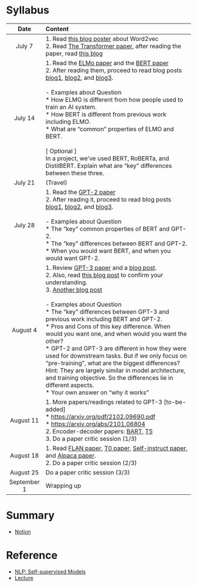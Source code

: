 # Syllabus

Date|Content
:---: | :---
July 7 | 1. Read [this blog poster](https://jalammar.github.io/illustrated-word2vec/) about Word2vec<br>2. Read [The Transformer paper](https://arxiv.org/abs/1706.03762), after reading the paper, read [this blog](https://jalammar.github.io/illustrated-transformer/)
July 14 | 1. Read the [ELMo paper](https://aclanthology.org/N18-1202.pdf) and the [BERT paper](https://arxiv.org/abs/1810.04805)<br>2. After reading them, proceed to read blog posts [blog1](https://jalammar.github.io/illustrated-bert/), [blog2](https://jalammar.github.io/illustrated-bert/), and [blog3](https://jalammar.github.io/a-visual-guide-to-using-bert-for-the-first-time/).<br><br>- Examples about Question<br>* How ELMO is different from how people used to train an AI system.<br>* How BERT is different from previous work including ELMO.<br>* What are “common” properties of ELMO and BERT.<br><br>[ Optional ]<br>In a project, we’ve used BERT, RoBERTa, and DistilBERT. Explain what are “key” differences between these three.
July 21 | (Travel)
July 28 | 1. Read the [GPT-2 paper](https://d4mucfpksywv.cloudfront.net/better-language-models/language_models_are_unsupervised_multitask_learners.pdf)<br>2. After reading it, proceed to read blog posts [blog1](https://jalammar.github.io/illustrated-gpt2/), [blog2](https://www.ibm.com/blog/how-bert-and-gpt-models-change-the-game-for-nlp/), and [blog3](https://huggingface.co/learn/nlp-course/chapter1/4).<br><br>- Examples about Question<br>* The “key” common properties of BERT and GPT-2.<br>* The “key” differences between BERT and GPT-2.<br>* When you would want BERT, and when you would want GPT-2.
August 4 | 1. Review [GPT-3 paper](https://arxiv.org/abs/2005.14165) and a [blog post](http://ai.stanford.edu/blog/in-context-learning/).<br>2. Also, read [this blog post](https://jalammar.github.io/how-gpt3-works-visualizations-animations/) to confirm your understanding.<br>3. [Another blog post](https://www.understandingai.org/p/large-language-models-explained-with)<br><br>- Examples about Question<br>* The “key” differences between GPT-3 and previous work including BERT and GPT-2.<br>* Pros and Cons of this key difference. When would you want one, and when would you want the other?<br>* GPT-2 and GPT-3 are different in how they were used for downstream tasks. But if we only focus on “pre-training”, what are the biggest differences? Hint: They are largely similar in model architecture, and training objective. So the differences lie in different aspects.<br>* Your own answer on “why it works”
August 11 | 1. More papers/readings related to GPT-3 [to-be-added]<br>* https://arxiv.org/pdf/2102.09690.pdf<br>* https://arxiv.org/abs/2101.06804<br>2. Encoder-decoder papers: [BART](https://arxiv.org/abs/1910.13461), [T5](https://arxiv.org/abs/1910.10683)<br>3. Do a paper critic session (1/3)
August 18 | 1. Read [FLAN paper](https://arxiv.org/pdf/2109.01652.pdf), [T0 paper](https://arxiv.org/abs/2110.08207), [Self-instruct paper](https://arxiv.org/abs/2212.10560), and [Alpaca paper](https://crfm.stanford.edu/2023/03/13/alpaca.html).<br>2. Do a paper critic session (2/3)
August 25 | Do a paper critic session (3/3)
September 1 | Wrapping up

# Summary
* [Notion]()

# Reference
* [NLP: Self-supervised Models](https://self-supervised.cs.jhu.edu/sp2023/)
* [Lecture](https://www.youtube.com/watch?v=bZQun8Y4L2A&t=994s)
